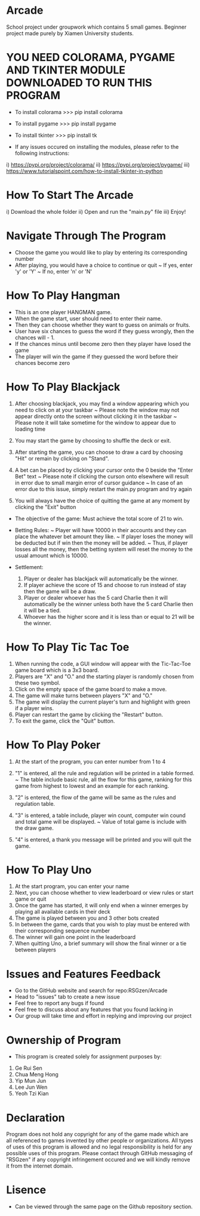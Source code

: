# Arcade

School project under groupwork which contains 5 small games.
Beginner project made purely by Xiamen University students.


# YOU NEED COLORAMA, PYGAME AND TKINTER MODULE DOWNLOADED TO RUN THIS PROGRAM

-  To install colorama >>> pip install colorama
-  To install pygame >>> pip install pygame
-  To install tkinter >>> pip install tk

- If any issues occured on installing the modules, please refer to the following instructions:

i) https://pypi.org/project/colorama/ 
ii) https://pypi.org/project/pygame/
iii) https://www.tutorialspoint.com/how-to-install-tkinter-in-python


# How To Start The Arcade

i) Download the whole folder
ii) Open and run the "main.py" file
iii) Enjoy!


# Navigate Through The Program

- Choose the game you would like to play by entering its corresponding number
- After playing, you would have a choice to continue or quit
	~ If yes, enter 'y' or 'Y'
	~ If no, enter 'n' or 'N'


# How To Play Hangman

- This is an one player HANGMAN game. 
- When the game start, user should need to enter their name. 
- Then they can choose whether they want to guess on animals or fruits. 
- User have six chances to guess the word if they guess wrongly, then the chances will - 1. 
- If the chances minus until become zero then they player have losed the game
- The player will win the game if they guessed the word before their chances become zero


# How To Play Blackjack

1) After choosing blackjack, you may find a window appearing which you need to click on at your taskbar
	~ Please note the window may not appear directly onto the screen without clicking it in the taskbar
	~ Please note it will take sometime for the window to appear due to loading time

2) You may start the game by choosing to shuffle the deck or exit.

3) After starting the game, you can choose to draw a card by choosing "Hit" or remain by clicking on "Stand".

4) A bet can be placed by clicking your cursor onto the 0 beside the "Enter Bet" text
	~ Please note if clicking the curson onto elsewhere will result in error due to small margin error of cursor guidance
	~ In case of an error due to this issue, simply restart the main.py program and try again

5) You will always have the choice of quitting the game at any moment by clicking the "Exit" button

- The objective of the game:
     Must achieve the total score of 21 to win.

- Betting Rules:
	~ Player will have 10000 in their accounts and they can place the whatever bet amount they like. 
	~ If player loses the money will be deducted but if win then the money will be added. 
	~ Thus, if player losses all the money, then the betting system will reset the money to the usual amount which is 10000.
 
- Settlement:
	1)	Player or dealer has blackjack will automatically be the winner.
	2)	If player achieve the score of 15 and choose to run instead of stay then the game will be a draw.
	3)	Player or dealer whoever has the 5 card Charlie then it will automatically be the winner unless both have the 5 card Charlie then it will be a tied.
	4)	Whoever has the higher score and it is less than or equal to 21 will be the winner.


# How To Play Tic Tac Toe

1.	When running the code, a GUI window will appear with the Tic-Tac-Toe game board which is a 3x3 board. 
2.	Players are "X" and "O." and the starting player is randomly chosen from these two symbol.
3.	Click on the empty space of the game board to make a move. 
4.	The game will make turns between players "X" and "O." 
5.	The game will display the current player's turn and highlight with green if a player wins.
6.	Player can restart the game by clicking the "Restart" button. 
7.	To exit the game, click the "Quit" button.


# How To Play Poker

1) At the start of the program, you can enter number from 1 to 4

2) "1" is entered, all the rule and regulation will be printed in a table formed. 
	~ The table include basic rule, all the flow for this game, ranking for this game from highest to lowest and an example for each ranking.

3) "2" is entered, the flow of the game will be same as the rules and regulation table.

4) "3" is entered, a table include, player win count, computer win cound and total game will be displayed. 
	~ Value of total game is include with the draw game.

5) "4" is entered, a thank you message will be printed and you will quit the game.	 


# How To Play Uno

1) At the start program, you can enter your name
2) Next, you can choose whether to view leaderboard or view rules or start game or quit 
3) Once the game has started, it will only end when a winner emerges by playing all available cards in their deck
4) The game is played between you and 3 other bots created
5) In between the game, cards that you wish to play must be entered with their corresponding sequence number
5) The winner will gain one point in the leaderboard
6) When quitting Uno, a brief summary will show the final winner or a tie between players


# Issues and Features Feedback

- Go to the GitHub website and search for repo:RSGzen/Arcade
- Head to "issues" tab to create a new issue
- Feel free to report any bugs if found
- Feel free to discuss about any features that you found lacking in
- Our group will take time and effort in replying and improving our project


# Ownership of Program

- This program is created solely for assignment purposes by:
  
1) Ge Rui Sen
2) Chua Meng Hong
3) Yip Mun Jun
4) Lee Jun Wen
5) Yeoh Tzi Kian


# Declaration 

Program does not hold any copyright for any of the game made which are all referenced to games invented by other people or organizations.
All types of uses of this program is allowed and no legal responsibility is held for any possible uses of this program.
Please contact through GitHub messaging of "RSGzen" if any copyright infringement occured and we will kindly remove it from the internet domain.

# Lisence

- Can be viewed through the same page on the Github repository section.
